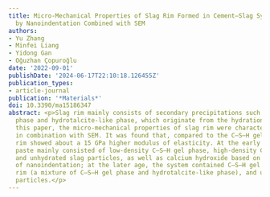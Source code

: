 ```yaml
---
title: Micro-Mechanical Properties of Slag Rim Formed in Cement–Slag System Evaluated
  by Nanoindentation Combined with SEM
authors:
- Yu Zhang
- Minfei Liang
- Yidong Gan
- Oğuzhan Çopuroğlu
date: '2022-09-01'
publishDate: '2024-06-17T22:10:18.126455Z'
publication_types:
- article-journal
publication: '*Materials*'
doi: 10.3390/ma15186347
abstract: <p>Slag rim mainly consists of secondary precipitations such as C–S–H gel
  phase and hydrotalcite-like phase, which originate from the hydration of slag. In
  this paper, the micro-mechanical properties of slag rim were characterized by nanoindentation
  in combination with SEM. It was found that, compared to the C–S–H gel phase, slag
  rim showed about a 15 GPa higher modulus of elasticity. At the early age, slag cement
  paste mainly consisted of low-density C–S–H gel phase, high-density C–S–H gel phase,
  and unhydrated slag particles, as well as calcium hydroxide based on the results
  of nanoindentation; at the later age, the system contained C–S–H gel phase, slag
  rim (a mixture of C–S–H gel phase and hydrotalcite-like phase), and unhydrated slag
  particles.</p>
---
```

